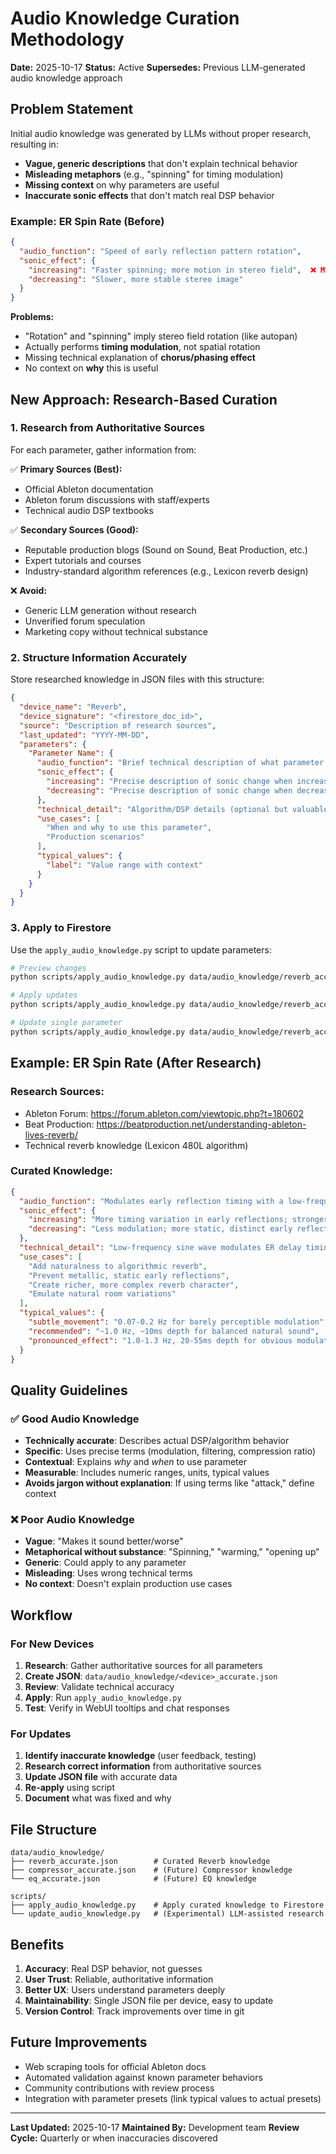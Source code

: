 # Audio Knowledge Curation Methodology

**Date:** 2025-10-17
**Status:** Active
**Supersedes:** Previous LLM-generated audio knowledge approach

## Problem Statement

Initial audio knowledge was generated by LLMs without proper research, resulting in:
- **Vague, generic descriptions** that don't explain technical behavior
- **Misleading metaphors** (e.g., "spinning" for timing modulation)
- **Missing context** on why parameters are useful
- **Inaccurate sonic effects** that don't match real DSP behavior

### Example: ER Spin Rate (Before)

```json
{
  "audio_function": "Speed of early reflection pattern rotation",
  "sonic_effect": {
    "increasing": "Faster spinning; more motion in stereo field",  ❌ MISLEADING
    "decreasing": "Slower, more stable stereo image"
  }
}
```

**Problems:**
- "Rotation" and "spinning" imply stereo field rotation (like autopan)
- Actually performs **timing modulation**, not spatial rotation
- Missing technical explanation of **chorus/phasing effect**
- No context on **why** this is useful

## New Approach: Research-Based Curation

### 1. Research from Authoritative Sources

For each parameter, gather information from:

✅ **Primary Sources (Best):**
- Official Ableton documentation
- Ableton forum discussions with staff/experts
- Technical audio DSP textbooks

✅ **Secondary Sources (Good):**
- Reputable production blogs (Sound on Sound, Beat Production, etc.)
- Expert tutorials and courses
- Industry-standard algorithm references (e.g., Lexicon reverb design)

❌ **Avoid:**
- Generic LLM generation without research
- Unverified forum speculation
- Marketing copy without technical substance

### 2. Structure Information Accurately

Store researched knowledge in JSON files with this structure:

```json
{
  "device_name": "Reverb",
  "device_signature": "<firestore_doc_id>",
  "source": "Description of research sources",
  "last_updated": "YYYY-MM-DD",
  "parameters": {
    "Parameter Name": {
      "audio_function": "Brief technical description of what parameter controls",
      "sonic_effect": {
        "increasing": "Precise description of sonic change when increasing",
        "decreasing": "Precise description of sonic change when decreasing"
      },
      "technical_detail": "Algorithm/DSP details (optional but valuable)",
      "use_cases": [
        "When and why to use this parameter",
        "Production scenarios"
      ],
      "typical_values": {
        "label": "Value range with context"
      }
    }
  }
}
```

### 3. Apply to Firestore

Use the `apply_audio_knowledge.py` script to update parameters:

```bash
# Preview changes
python scripts/apply_audio_knowledge.py data/audio_knowledge/reverb_accurate.json --dry-run

# Apply updates
python scripts/apply_audio_knowledge.py data/audio_knowledge/reverb_accurate.json

# Update single parameter
python scripts/apply_audio_knowledge.py data/audio_knowledge/reverb_accurate.json --param "ER Spin Rate"
```

## Example: ER Spin Rate (After Research)

### Research Sources:
- Ableton Forum: https://forum.ableton.com/viewtopic.php?t=180602
- Beat Production: https://beatproduction.net/understanding-ableton-lives-reverb/
- Technical reverb knowledge (Lexicon 480L algorithm)

### Curated Knowledge:

```json
{
  "audio_function": "Modulates early reflection timing with a low-frequency sine wave to add chorus-like movement",
  "sonic_effect": {
    "increasing": "More timing variation in early reflections; stronger chorus/phasing effect; increased perceived complexity and diffusion",
    "decreasing": "Less modulation; more static, distinct early reflections; cleaner but potentially more artificial sound"
  },
  "technical_detail": "Low-frequency sine wave modulates ER delay timing (2-55ms depth at 0.07-1.3Hz rate). Inspired by Lexicon 480L reverb algorithm. Creates cyclic delay variations that prevent metallic, static early reflections.",
  "use_cases": [
    "Add naturalness to algorithmic reverb",
    "Prevent metallic, static early reflections",
    "Create richer, more complex reverb character",
    "Emulate natural room variations"
  ],
  "typical_values": {
    "subtle_movement": "0.07-0.2 Hz for barely perceptible modulation",
    "recommended": "~1.0 Hz, ~10ms depth for balanced natural sound",
    "pronounced_effect": "1.0-1.3 Hz, 20-55ms depth for obvious modulation"
  }
}
```

## Quality Guidelines

### ✅ Good Audio Knowledge

- **Technically accurate**: Describes actual DSP/algorithm behavior
- **Specific**: Uses precise terms (modulation, filtering, compression ratio)
- **Contextual**: Explains *why* and *when* to use parameter
- **Measurable**: Includes numeric ranges, units, typical values
- **Avoids jargon without explanation**: If using terms like "attack," define context

### ❌ Poor Audio Knowledge

- **Vague**: "Makes it sound better/worse"
- **Metaphorical without substance**: "Spinning," "warming," "opening up"
- **Generic**: Could apply to any parameter
- **Misleading**: Uses wrong technical terms
- **No context**: Doesn't explain production use cases

## Workflow

### For New Devices

1. **Research**: Gather authoritative sources for all parameters
2. **Create JSON**: `data/audio_knowledge/<device>_accurate.json`
3. **Review**: Validate technical accuracy
4. **Apply**: Run `apply_audio_knowledge.py`
5. **Test**: Verify in WebUI tooltips and chat responses

### For Updates

1. **Identify inaccurate knowledge** (user feedback, testing)
2. **Research correct information** from authoritative sources
3. **Update JSON file** with accurate data
4. **Re-apply** using script
5. **Document** what was fixed and why

## File Structure

```
data/audio_knowledge/
├── reverb_accurate.json        # Curated Reverb knowledge
├── compressor_accurate.json    # (Future) Compressor knowledge
└── eq_accurate.json            # (Future) EQ knowledge

scripts/
├── apply_audio_knowledge.py    # Apply curated knowledge to Firestore
└── update_audio_knowledge.py   # (Experimental) LLM-assisted research
```

## Benefits

1. **Accuracy**: Real DSP behavior, not guesses
2. **User Trust**: Reliable, authoritative information
3. **Better UX**: Users understand parameters deeply
4. **Maintainability**: Single JSON file per device, easy to update
5. **Version Control**: Track improvements over time in git

## Future Improvements

- Web scraping tools for official Ableton docs
- Automated validation against known parameter behaviors
- Community contributions with review process
- Integration with parameter presets (link typical values to actual presets)

---

**Last Updated:** 2025-10-17
**Maintained By:** Development team
**Review Cycle:** Quarterly or when inaccuracies discovered
